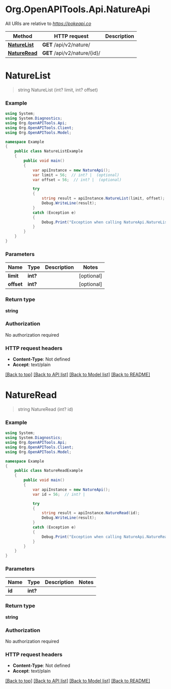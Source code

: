 # Org.OpenAPITools.Api.NatureApi

All URIs are relative to *https://pokeapi.co*

Method | HTTP request | Description
------------- | ------------- | -------------
[**NatureList**](NatureApi.md#naturelist) | **GET** /api/v2/nature/ | 
[**NatureRead**](NatureApi.md#natureread) | **GET** /api/v2/nature/{id}/ | 


<a name="naturelist"></a>
# **NatureList**
> string NatureList (int? limit, int? offset)



### Example
```csharp
using System;
using System.Diagnostics;
using Org.OpenAPITools.Api;
using Org.OpenAPITools.Client;
using Org.OpenAPITools.Model;

namespace Example
{
    public class NatureListExample
    {
        public void main()
        {
            var apiInstance = new NatureApi();
            var limit = 56;  // int? |  (optional) 
            var offset = 56;  // int? |  (optional) 

            try
            {
                string result = apiInstance.NatureList(limit, offset);
                Debug.WriteLine(result);
            }
            catch (Exception e)
            {
                Debug.Print("Exception when calling NatureApi.NatureList: " + e.Message );
            }
        }
    }
}
```

### Parameters

Name | Type | Description  | Notes
------------- | ------------- | ------------- | -------------
 **limit** | **int?**|  | [optional] 
 **offset** | **int?**|  | [optional] 

### Return type

**string**

### Authorization

No authorization required

### HTTP request headers

 - **Content-Type**: Not defined
 - **Accept**: text/plain

[[Back to top]](#) [[Back to API list]](../README.md#documentation-for-api-endpoints) [[Back to Model list]](../README.md#documentation-for-models) [[Back to README]](../README.md)

<a name="natureread"></a>
# **NatureRead**
> string NatureRead (int? id)



### Example
```csharp
using System;
using System.Diagnostics;
using Org.OpenAPITools.Api;
using Org.OpenAPITools.Client;
using Org.OpenAPITools.Model;

namespace Example
{
    public class NatureReadExample
    {
        public void main()
        {
            var apiInstance = new NatureApi();
            var id = 56;  // int? | 

            try
            {
                string result = apiInstance.NatureRead(id);
                Debug.WriteLine(result);
            }
            catch (Exception e)
            {
                Debug.Print("Exception when calling NatureApi.NatureRead: " + e.Message );
            }
        }
    }
}
```

### Parameters

Name | Type | Description  | Notes
------------- | ------------- | ------------- | -------------
 **id** | **int?**|  | 

### Return type

**string**

### Authorization

No authorization required

### HTTP request headers

 - **Content-Type**: Not defined
 - **Accept**: text/plain

[[Back to top]](#) [[Back to API list]](../README.md#documentation-for-api-endpoints) [[Back to Model list]](../README.md#documentation-for-models) [[Back to README]](../README.md)

